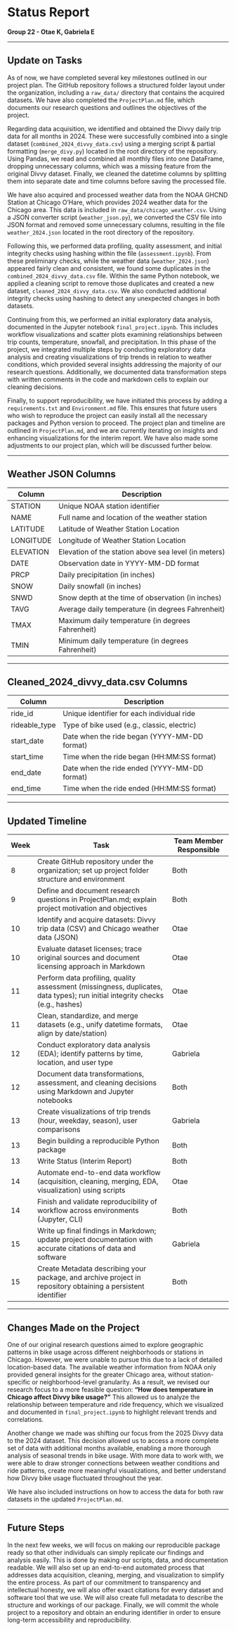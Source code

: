 
# Status Report  
**Group 22 - Otae K, Gabriela E**

---

## Update on Tasks


As of now, we have completed several key milestones outlined in our project plan. The GitHub repository follows a structured folder layout under the organization, including a `raw_data/` directory that contains the acquired datasets. We have also completed the `ProjectPlan.md` file, which documents our research questions and outlines the objectives of the project.

Regarding data acquisition, we identified and obtained the Divvy daily trip data for all months in 2024. These were successfully combined into a single dataset (`combined_2024_divvy_data.csv`) using a merging script & partial formatting (`merge_divy.py`) located in the root directory of the repository. Using Pandas, we read and combined all monthly files into one DataFrame, dropping unnecessary columns, which was a missing feature from the original Divvy dataset. Finally, we cleaned the datetime columns by splitting them into separate date and time columns before saving the processed file.

We have also acquired and processed weather data from the NOAA GHCND Station at Chicago O’Hare, which provides 2024 weather data for the Chicago area. This data is included in `raw_data/chicago_weather.csv`. Using a JSON converter script (`weather_json.py`), we converted the CSV file into JSON format and removed some unnecessary columns, resulting in the file `weather_2024.json` located in the root directory of the repository.

Following this, we performed data profiling, quality assessment, and initial integrity checks using hashing within the file (`assessment.ipynb`). From these preliminary checks, while the weather data (`weather_2024.json`) appeared fairly clean and consistent, we found some duplicates in the `combined_2024_divvy_data.csv` file. Within the same Python notebook, we applied a cleaning script to remove those duplicates and created a new dataset, `cleaned_2024_divvy_data.csv`. We also conducted additional integrity checks using hashing to detect any unexpected changes in both datasets.

Continuing from this, we performed an initial exploratory data analysis, documented in the Jupyter notebook `final_project.ipynb`. This includes workflow visualizations and scatter plots examining relationships between trip counts, temperature, snowfall, and precipitation. In this phase of the project, we integrated multiple steps by conducting exploratory data analysis and creating visualizations of trip trends in relation to weather conditions, which provided several insights addressing the majority of our research questions. Additionally, we documented data transformation steps with written comments in the code and markdown cells to explain our cleaning decisions.

Finally, to support reproducibility, we have initiated this process by adding a `requirements.txt` and `Environment.md` file. This ensures that future users who wish to reproduce the project can easily install all the necessary packages and Python version to proceed. The project plan and timeline are outlined in `ProjectPlan.md`, and we are currently iterating on insights and enhancing visualizations for the interim report. We have also made some adjustments to our project plan, which will be discussed further below.

---

## Weather JSON Columns

| Column | Description |
|--------|-------------|
| STATION | Unique NOAA station identifier |
| NAME | Full name and location of the weather station |
| LATITUDE | Latitude of Weather Station Location |
| LONGITUDE | Longitude of Weather Station Location |
| ELEVATION | Elevation of the station above sea level (in meters) |
| DATE | Observation date in YYYY-MM-DD format |
| PRCP | Daily precipitation (in inches) |
| SNOW | Daily snowfall (in inches) |
| SNWD | Snow depth at the time of observation (in inches) |
| TAVG | Average daily temperature (in degrees Fahrenheit) |
| TMAX | Maximum daily temperature (in degrees Fahrenheit) |
| TMIN | Minimum daily temperature (in degrees Fahrenheit) |

---

## Cleaned_2024_divvy_data.csv Columns

| Column | Description |
|--------|-------------|
| ride_id | Unique identifier for each individual ride |
| rideable_type | Type of bike used (e.g., classic, electric) |
| start_date | Date when the ride began (YYYY-MM-DD format) |
| start_time | Time when the ride began (HH:MM:SS format) |
| end_date | Date when the ride ended (YYYY-MM-DD format) |
| end_time | Time when the ride ended (HH:MM:SS format) |

---

## Updated Timeline

| Week | Task | Team Member Responsible |
|------|------|--------------------------|
| 8 | Create GitHub repository under the organization; set up project folder structure and environment | Both |
| 9 | Define and document research questions in ProjectPlan.md; explain project motivation and objectives | Both |
| 10 | Identify and acquire datasets: Divvy trip data (CSV) and Chicago weather data (JSON) | Otae |
| 10 | Evaluate dataset licenses; trace original sources and document licensing approach in Markdown | Otae |
| 11 | Perform data profiling, quality assessment (missingness, duplicates, data types); run initial integrity checks (e.g., hashes) | Otae |
| 11 | Clean, standardize, and merge datasets (e.g., unify datetime formats, align by date/station) | Otae |
| 12 | Conduct exploratory data analysis (EDA); identify patterns by time, location, and user type | Gabriela |
| 12 | Document data transformations, assessment, and cleaning decisions using Markdown and Jupyter notebooks | Both |
| 13 | Create visualizations of trip trends (hour, weekday, season), user comparisons | Gabriela |
| 13 | Begin building a reproducible Python package | Both |
| 13 | Write Status (Interim Report) | Both |
| 14 | Automate end-to-end data workflow (acquisition, cleaning, merging, EDA, visualization) using scripts | Otae |
| 14 | Finish and validate reproducibility of workflow across environments (Jupyter, CLI) | Both |
| 15 | Write up final findings in Markdown; update project documentation with accurate citations of data and software | Gabriela |
| 15 | Create Metadata describing your package, and archive project in repository obtaining a persistent identifier | Both |

---

## Changes Made on the Project

One of our original research questions aimed to explore geographic patterns in bike usage across different neighborhoods or stations in Chicago. However, we were unable to pursue this due to a lack of detailed location-based data. The available weather information from NOAA only provided general insights for the greater Chicago area, without station-specific or neighborhood-level granularity. As a result, we revised our research focus to a more feasible question: **“How does temperature in Chicago affect Divvy bike usage?”** This allowed us to analyze the relationship between temperature and ride frequency, which we visualized and documented in `final_project.ipynb` to highlight relevant trends and correlations.

Another change we made was shifting our focus from the 2025 Divvy data to the 2024 dataset. This decision allowed us to access a more complete set of data with additional months available, enabling a more thorough analysis of seasonal trends in bike usage. With more data to work with, we were able to draw stronger connections between weather conditions and ride patterns, create more meaningful visualizations, and better understand how Divvy bike usage fluctuated throughout the year.

We have also included instructions on how to access the data for both raw datasets in the updated `ProjectPlan.md`.

---

## Future Steps

In the next few weeks, we will focus on making our reproducible package ready so that other individuals can simply replicate our findings and analysis easily. This is done by making our scripts, data, and documentation readable. We will also set up an end-to-end automated process that addresses data acquisition, cleaning, merging, and visualization to simplify the entire process. As part of our commitment to transparency and intellectual honesty, we will also offer exact citations for every dataset and software tool that we use. We will also create full metadata to describe the structure and workings of our package. Finally, we will commit the whole project to a repository and obtain an enduring identifier in order to ensure long-term accessibility and reproducibility.

